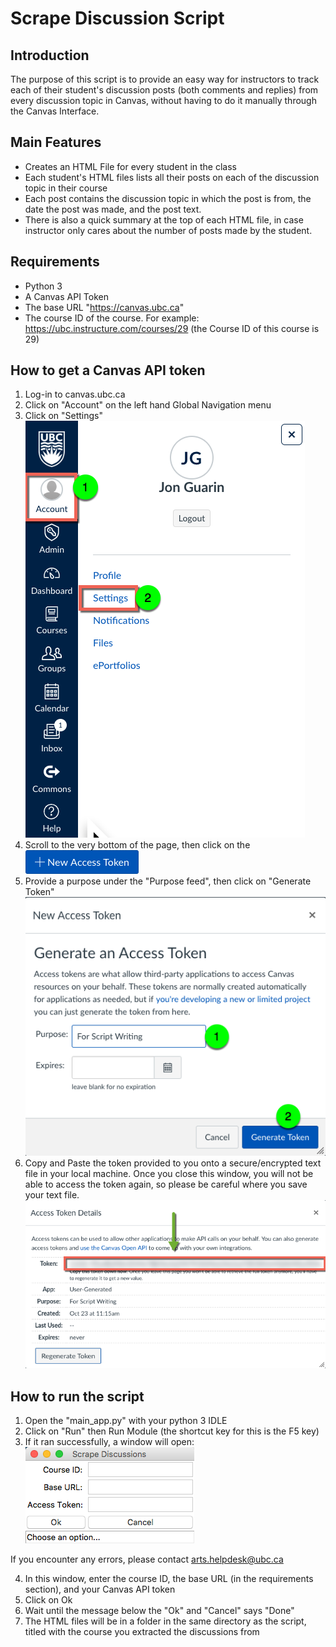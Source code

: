 # Scrape Discussion Script

## Introduction

The purpose of this script is to provide an easy way for instructors to track each of their student's discussion posts (both comments and replies) from every discussion topic in Canvas, without having to do it manually through the Canvas Interface.

## Main Features
- Creates an HTML File for every student in the class
- Each student's HTML files lists all their posts on each of the discussion topic in their course
- Each post contains the discussion topic in which the post is from, the date the post was made, and the post text.
-  There is also a quick summary at the top of each HTML file, in case instructor only cares about the number of posts made by the student.

## Requirements
- Python 3
- A Canvas API Token 
- The base URL "https://canvas.ubc.ca"
- The course ID of the course. For example: https://ubc.instructure.com/courses/29 (the Course ID of this course is 29)

## How to get a Canvas API token
1. Log-in to canvas.ubc.ca
2. Click on "Account" on the left hand Global Navigation menu
3. Click on "Settings" 
![settings](https://github.com/jguarin16/screenshots/blob/master/account_settings.png)
4. Scroll to the very bottom of the page, then click on the ![new_access_token](https://github.com/jguarin16/screenshots/blob/master/access_token_button.png)
5. Provide a purpose under the "Purpose feed", then click on "Generate Token"
![access-token-window](https://github.com/jguarin16/screenshots/blob/master/access_token_window.png)
6. Copy and Paste the token provided to you onto a secure/encrypted text file in your local machine. Once you close this window, you will not be able to access the token again, so please be careful where you save your text file.
![access-token-details](https://github.com/jguarin16/screenshots/blob/master/save_token.png)

## How to run the script
1. Open the "main_app.py" with your python 3 IDLE
2. Click on "Run" then Run Module (the shortcut key for this is the F5 key)
3. If it ran successfully, a window will open:
![scrape-discussions-window](https://github.com/jguarin16/screenshots/blob/master/scrape_diss_window.png)

If you encounter any errors, please contact arts.helpdesk@ubc.ca

4. In this window, enter the course ID, the base URL (in the requirements section), and your Canvas API token
5. Click on Ok
6. Wait until the message below the "Ok" and "Cancel" says "Done"
7. The HTML files will be in a folder in the same directory as the script, titled with the course you extracted the discussions from

